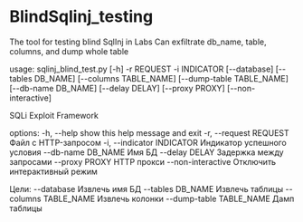 # BlindSqlinj_testing
The tool for testing blind SqlInj in Labs
Can exfiltrate db_name, table, columns, and dump whole table 

usage: sqlinj_blind_test.py [-h] -r REQUEST -i INDICATOR [--database] [--tables DB_NAME] [--columns TABLE_NAME] [--dump-table TABLE_NAME] [--db-name DB_NAME] [--delay DELAY] [--proxy PROXY] [--non-interactive]

SQLi Exploit Framework

options:
  -h, --help            show this help message and exit
  -r, --request REQUEST
                        Файл с HTTP-запросом
  -i, --indicator INDICATOR
                        Индикатор успешного условия
  --db-name DB_NAME     Имя БД
  --delay DELAY         Задержка между запросами
  --proxy PROXY         HTTP прокси
  --non-interactive     Отключить интерактивный режим

Цели:
  --database            Извлечь имя БД
  --tables DB_NAME      Извлечь таблицы
  --columns TABLE_NAME  Извлечь колонки
  --dump-table TABLE_NAME
                        Дамп таблицы

